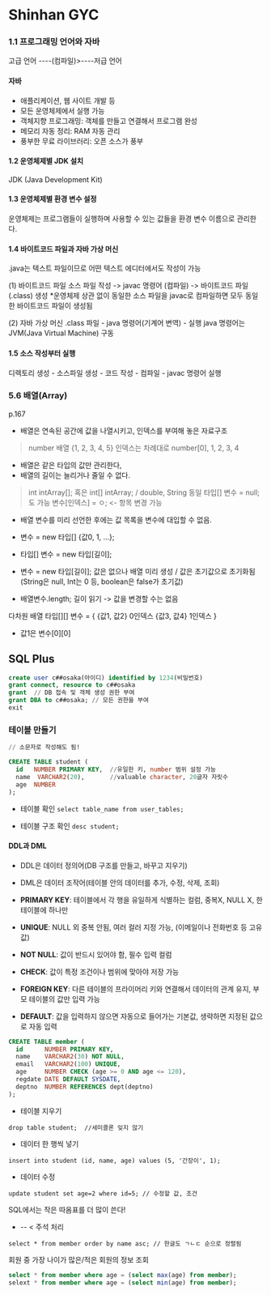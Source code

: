 # Shinhan GYC


### 1.1 프로그래밍 언어와 자바

고급 언어 ----(컴파일)>----저급 언어

#### 자바
- 애플리케이션, 웹 사이트 개발 등
- 모든 운영체제에서 실행 가능
- 객체지향 프로그래밍: 객체를 만들고 연결해서 프로그램 완성
- 메모리 자동 정리: RAM 자동 관리
- 풍부한 무료 라이브러리: 오픈 소스가 풍부

#### 1.2 운영체제별 JDK 설치
JDK (Java Development Kit)

#### 1.3 운영체제별 환경 변수 설정
운영체제는 프로그램들이 실행하며 사용할 수 있는 값들을 환경 변수 이름으로 관리한다.

#### 1.4 바이트코드 파일과 자바 가상 머신
.java는 텍스트 파일이므로 어떤 텍스트 에디터에서도 작성이 가능

(1) 바이트코드 파일
소스 파일 작성 -> javac 명령어 (컴파일) -> 바이트코드 파일(.class) 생성
*운영체제 상관 없이 동일한 소스 파일을 javac로 컴파일하면 모두 동일한 바이트코드 파일이 생성됨

(2) 자바 가상 머신
.class 파일 - java 명령어(기계어 변역) - 실행
java 명령어는 JVM(Java Virtual Machine) 구동

#### 1.5 소스 작성부터 실행
디렉토리 생성 - 소스파일 생성 - 코드 작성 - 컴파일 - javac 명령어 실행



### 5.6 배열(Array) 
p.167

* 배열은 연속된 공간에 값을 나열시키고, 인덱스를 부여해 놓은 자료구조

> number 배열
> {1, 2, 3, 4, 5}
> 인덱스는 차례대로 number[0], 1, 2, 3, 4

* 배열은 같은 타입의 값만 관리한다,
* 배열의 길이는 늘리거나 줄일 수 없다.

> int intArray[]; 혹은 int[] intArray; / double, String 동일
> 타입[] 변수 = null; 도 가능
> 변수[인덱스] = ㅇ; <- 항목 변경 가능

* 배열 변수를 미리 선언한 후에는 값 목록을 변수에 대입할 수 없음.
* 변수 = new 타입[] {값0, 1, ...};

* 타입[] 변수 = new 타입[길이];
* 변수 = new 타입[길이];
값은 없으나 배열 미리 생성 / 값은 초기값으로 초기화됨 (String은 null, Int는 0 등, boolean은 false가 초기값)

* 배열변수.length; 길이 읽기 -> 값을 변경할 수는 없음

다차원 배열
타입[][] 변수 = {
{값1, 값2} 0인덱스
{값3, 값4} 1인덱스
}

* 값1은 변수[0][0]


## SQL Plus

```SQL
create user c##osaka(아이디) identified by 1234(비밀번호)
grant connect, resource to c##osaka
grant  // DB 접속 및 객체 생성 권한 부여
grant DBA to c##osaka; // 모든 권한을 부여
exit
```


### 테이블 만들기
```SQL
// 소문자로 작성해도 됨!

CREATE TABLE student (
  id   NUMBER PRIMARY KEY,	//유일한 키, number 범위 설정 가능
  name  VARCHAR2(20), 		//valuable character, 20글자 자릿수
  age  NUMBER				
);
```

* 테이블 확인
`select table_name from user_tables;`

* 테이블 구조 확인
`desc student;`


#### DDL과 DML
* DDL은 데이터 정의어(DB 구조를 만들고, 바꾸고 지우기)
* DML은 데이터 조작어(테이블 안의 데이터를 추가, 수정, 삭제, 조회)


* **PRIMARY KEY**: 테이블에서 각 행을 유일하게 식별하는 컬럼, 중복X, NULL X, 한 테이블에 하나만
* **UNIQUE**: NULL 외 중복 안됨, 여러 컬러 지정 가능, (이메일이나 전화번호 등 고유값)
* **NOT NULL**: 값이 반드시 있어야 함, 필수 입력 컬럼
* **CHECK**: 값이 특정 조건이나 범위에 맞아야 저장 가능
* **FOREIGN KEY**: 다른 테이블의 프라이머리 키와 연결해서 데이터의 관계 유지, 부모 테이블의 값만 입력 가능
* **DEFAULT**: 값을 입력하지 않으면 자동으로 들어가는 기본값, 생략하면 지정된 값으로 자동 입력

```sql
CREATE TABLE member (
  id      NUMBER PRIMARY KEY,
  name    VARCHAR2(30) NOT NULL,
  email   VARCHAR2(100) UNIQUE,
  age     NUMBER CHECK (age >= 0 AND age <= 120),
  regdate DATE DEFAULT SYSDATE,
  deptno  NUMBER REFERENCES dept(deptno)
);
```

* 테이블 지우기

`drop table student;  //세미콜론 잊지 않기`

* 데이터 한 행씩 넣기

`insert into student (id, name, age) values (5, '간장이', 1);`

* 데이터 수정

`update student set age=2 where id=5; // 수정할 값, 조건`



SQL에서는 작은 따옴표를 더 많이 쓴다!
* -- < 주석 처리


`select * from member order by name asc; // 한글도 ㄱㄴㄷ 순으로 정렬됨`



회원 중 가장 나이가 많은/적은 회원의 정보 조회
```sql
select * from member where age = (select max(age) from member);
selext * from member where age = (select min(age) from member);
```